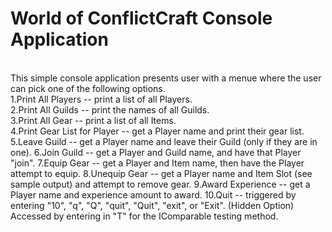 # World of ConflictCraft Console Application
<br /> 
This simple console application presents user with a menue where the user can pick one of the following options. <br /> 
1.Print All Players -- print a list of all Players.<br /> 
2.Print All Guilds -- print the names of all Guilds.<br /> 
3.Print All Gear -- print a list of all Items.<br /> 
4.Print Gear List for Player -- get a Player name and print their gear list.
5.Leave Guild -- get a Player name and leave their Guild (only if they are in one).
6.Join Guild -- get a Player and Guild name, and have that Player "join".
7.Equip Gear -- get a Player and Item name, then have the Player attempt to equip.
8.Unequip Gear -- get a Player name and Item Slot (see sample output) and attempt to remove gear.
9.Award Experience -- get a Player name and experience amount to award.
10.Quit -- triggered by entering "10", "q", "Q", "quit", "Quit", "exit", or "Exit".
(Hidden Option) Accessed by entering in "T" for the IComparable testing method.
